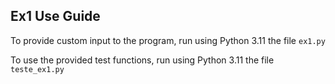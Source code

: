 Ex1 Use Guide
-------------

To provide custom input to the program, run using Python 3.11 the file `ex1.py`

To use the provided test functions, run using Python 3.11 the file `teste_ex1.py`
